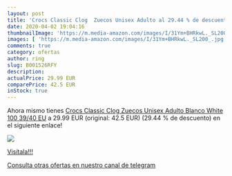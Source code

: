 ```yaml
---
layout: post
title: 'Crocs Classic Clog  Zuecos Unisex Adulto al 29.44 % de descuento'
date: 2020-04-02 19:04:16
thumbnailImage: 'https://m.media-amazon.com/images/I/31Ym+BHRkwL._SL200_.jpg'
images: [ 'https://m.media-amazon.com/images/I/31Ym+BHRkwL._SL200_.jpg' ]
comments: true
category: ofertas
author: ring
slug: B001526RFY
description:
actualPrice: 29.99 EUR
comparePrice: 42.5 EUR
inStock: true
---
```


Ahora mismo tienes [Crocs Classic Clog  Zuecos Unisex Adulto  Blanco  White 100   39/40 EU](https://www.amazon.com/dp/B001526RFY/?tag=redken08-20) a 29.99 EUR (original: 42.5 EUR) (29.44 %  de descuento) en el siguiente enlace!

[![](https://m.media-amazon.com/images/I/31Ym+BHRkwL._SL200_.jpg)](https://www.amazon.com/dp/B001526RFY/?tag=redken08-20)

[Visítala!!!](https://www.amazon.com/dp/B001526RFY/?tag=redken08-20)

[Consulta otras ofertas en nuestro canal de telegram](https://t.me/s/ofertas25)
